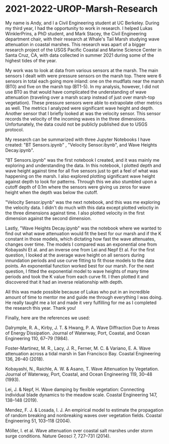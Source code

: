 # 2021-2022-UROP-Marsh-Research

My name is Andy, and I a Civil Engineering student at UC Berkeley. During my third year, I had the opportunity to work in research. I helped Lukas WinklerPrins, a PhD student, and Mark Stacey, the Civil Engineering department chair, with their research at Whale's Tail Marsh studying wave attenuation in coastal marshes. This research was apart of a bigger research project of the USGS Pacific Coastal and Marine Science Center in Santa Cruz, CA, with data collected in summer 2021 during some of the highest tides of the year.

My work was to look at data from various sensors at the marsh. The main sensors I dealt with were pressure sensors on the marsh top. There were 6 sensors in total each going more inland: one on the mudflats near the marsh (BT0) and five on the marsh top (BT1-5). In my analysis, however, I did not use BT0 as that would have complicated the understanding of wave attenuation (traveling over a marsh scarp instead of just over marsh-top vegetation). These pressure sensors were able to extrapolate other metrics as well. The metrics I analyzed were significant wave height and depth.
Another sensor that I briefly looked at was the velocity sensor. This sensor records the velocity of the incoming waves in the three dimensions.
Unfortunately, the data could not be publicly published due to USGS protocol.

My research can be summarized with three Jupyter Notebooks I have created: "BT Sensors.ipynb" , "Velocity Sensor.ibynb", and Wave Heights Decay.ipynb".

"BT Sensors.ipynb" was the first notebook I created, and it was mainly me exploring and understanding the data. In this notebook, I plotted depth and wave height against time for all five sensors just to get a feel of what was happening on the marsh. I also explored plotting significant wave height against depth to look for patterns. Through this we also stumbled upon a cutoff depth of 0.1m where the sensors were giving us zeros for wave height when the depth was below the cutoff.

"Velocity Sensor.ipynb" was the next notebook, and this was me exploring the velocity data. I didn't do much with this data except plotted veloctiy in the three dimensions against time. I also plotted velocity in the first dimension against the second dimension.

Lastly, "Wave Heights Decay.ipynb" was the notebook where we wanted to find out what wave attenuation would fit the best for our marsh and if the K constant in those models, which dictating how fast the wave attenuates, changes over time. The models I compared was an exponential one from Kobayashi Et al. and an inverse one from Lei and Nepf Et al. For the first question, I looked at the average wave height on all sensors during innundation periods and use curve fitting to fit those models to the data points. An exponential function worked best for our marsh. For the next question, I fitted the exponential model to wave heights of many time periods and took the K value from each curve fit. I then plotted it and discovered that it had an inverse relationship with depth.


All this was made possible because of Lukas who put in an incredible amount of time to mentor me and guide me through everything I was doing. He really taught me a lot and made it very fulfilling for me as I completed the research this year. Thank you!

Finally, here are the references we used: 

Dalrymple, R. A., Kirby, J. T. & Hwang, P. A. Wave Diffraction Due to Areas of Energy Dissipation. Journal of Waterway, Port, Coastal, and Ocean Engineering 110, 67–79 (1984).

Foster-Martinez, M. R., Lacy, J. R., Ferner, M. C. & Variano, E. A. Wave attenuation across a tidal marsh in San Francisco Bay. Coastal Engineering 136, 26–40 (2018).

Kobayashi, N., Raichle, A. W. & Asano, T. Wave Attenuation by Vegetation. Journal of Waterway, Port, Coastal, and Ocean Engineering 119, 30–48 (1993).

Lei, J. & Nepf, H. Wave damping by flexible vegetation: Connecting individual blade dynamics to the meadow scale. Coastal Engineering 147, 138–148 (2019).

Mendez, F. J. & Losada, I. J. An empirical model to estimate the propagation of random breaking and nonbreaking waves over vegetation fields. Coastal Engineering 51, 103–118 (2004).

Möller, I. et al. Wave attenuation over coastal salt marshes under storm surge conditions. Nature Geosci 7, 727–731 (2014).




